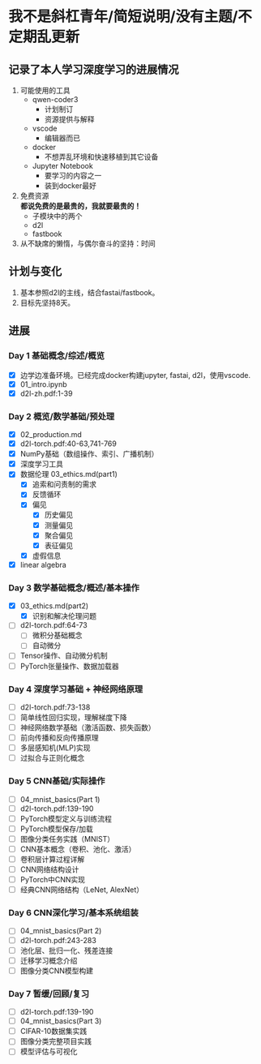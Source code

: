 # 我不是斜杠青年/简短说明/没有主题/不定期乱更新

## 记录了本人学习深度学习的进展情况
1. 可能使用的工具
   - qwen-coder3
     * 计划制订
     * 资源提供与解释
   - vscode
     * 编辑器而已
   - docker
     * 不想弄乱环境和快速移植到其它设备
   - Jupyter Notebook
     * 要学习的内容之一
     * 装到docker最好
2. 免费资源  
   **都说免费的是最贵的，我就要最贵的！**
   - 子模块中的两个
    * d2l
    * fastbook
3. 从不缺席的懒惰，与偶尔奋斗的坚持：时间

## 计划与变化
1. 基本参照d2l的主线，结合fastai/fastbook。
2. 目标先坚持8天。
## 进展
### Day 1 基础概念/综述/概览
- [x] 边学边准备环境。已经完成docker构建jupyter, fastai, d2l，使用vscode.
- [x] 01_intro.ipynb
- [x] d2l-zh.pdf:1-39
### Day 2 概览/数学基础/预处理
- [x] 02_production.md
- [x] d2l-torch.pdf:40-63,741-769
- [x] NumPy基础（数组操作、索引、广播机制）
- [x] 深度学习工具
- [x] 数据伦理 03_ethics.md(part1)
  + [x] 追索和问责制的需求
  + [x] 反馈循环
  + [x] 偏见
    * [x] 历史偏见
    * [x] 测量偏见
    * [x] 聚合偏见
    * [x] 表征偏见
  + [x] 虚假信息
- [x] linear algebra
### Day 3 数学基础概念/概述/基本操作
  - [x] 03_ethics.md(part2)
    + [x] 识别和解决伦理问题
  - [ ] d2l-torch.pdf:64-73
    + [ ] 微积分基础概念
    + [ ] 自动微分
  - [ ] Tensor操作、自动微分机制
  - [ ] PyTorch张量操作、数据加载器
### Day 4 深度学习基础 + 神经网络原理
  - [ ] d2l-torch.pdf:73-138
  - [ ] 简单线性回归实现，理解梯度下降
  - [ ] 神经网络数学基础（激活函数、损失函数）
  - [ ] 前向传播和反向传播原理
  - [ ] 多层感知机(MLP)实现
  - [ ] 过拟合与正则化概念
### Day 5 CNN基础/实际操作
  - [ ] 04_mnist_basics(Part 1)
  - [ ] d2l-torch.pdf:139-190
  - [ ] PyTorch模型定义与训练流程
  - [ ] PyTorch模型保存/加载
  - [ ] 图像分类任务实践（MNIST）
  - [ ] CNN基本概念（卷积、池化、激活）
  - [ ] 卷积层计算过程详解
  - [ ] CNN网络结构设计
  - [ ] PyTorch中CNN实现
  - [ ] 经典CNN网络结构（LeNet, AlexNet）
### Day 6 CNN深化学习/基本系统组装
  - [ ] 04_mnist_basics(Part 2)
  - [ ] d2l-torch.pdf:243-283
  - [ ] 池化层、批归一化、残差连接
  - [ ] 迁移学习概念介绍
  - [ ] 图像分类CNN模型构建
### Day 7 暂缓/回顾/复习
  - [ ] d2l-torch.pdf:139-190
  - [ ] 04_mnist_basics(Part 3)
  - [ ] CIFAR-10数据集实践
  - [ ] 图像分类完整项目实践
  - [ ] 模型评估与可视化
